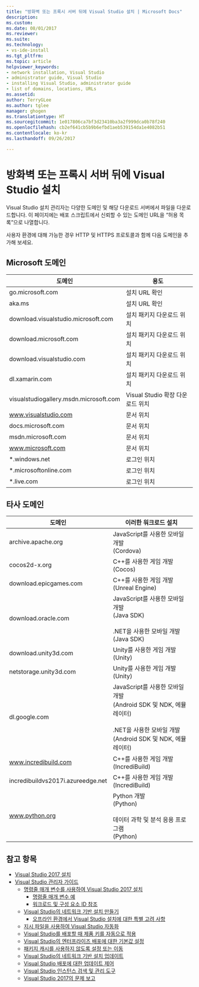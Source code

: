 ```yaml
---
title: "방화벽 또는 프록시 서버 뒤에 Visual Studio 설치 | Microsoft Docs"
description: 
ms.custom: 
ms.date: 08/01/2017
ms.reviewer: 
ms.suite: 
ms.technology:
- vs-ide-install
ms.tgt_pltfrm: 
ms.topic: article
helpviewer_keywords:
- network installation, Visual Studio
- administrator guide, Visual Studio
- installing Visual Studio, administrator guide
- list of domains, locations, URLs
ms.assetid: 
author: TerryGLee
ms.author: tglee
manager: ghogen
ms.translationtype: HT
ms.sourcegitcommit: 1e017806ca7bf3d23410ba3a2f999dca0b78f240
ms.openlocfilehash: cb2ef641cb5b9b6efbd1aeb539154da1e4082b51
ms.contentlocale: ko-kr
ms.lasthandoff: 09/26/2017

---
```

# <a name="install-visual-studio-behind-a-firewall-or-proxy-server"></a>방화벽 또는 프록시 서버 뒤에 Visual Studio 설치

Visual Studio 설치 관리자는 다양한 도메인 및 해당 다운로드 서버에서 파일을 다운로드합니다. 이 페이지에는 배포 스크립트에서 신뢰할 수 있는 도메인 URL을 “허용 목록”으로 나열합니다.

사용자 환경에 대해 가능한 경우 HTTP 및 HTTPS 프로토콜과 함께 다음 도메인을 추가해 보세요.

## <a name="microsoft-domains"></a>Microsoft 도메인
| 도메인 | 용도 |
| ------ | ------- |
| go.microsoft.com | 설치 URL 확인 |
| aka.ms | 설치 URL 확인 |
| download.visualstudio.microsoft.com | 설치 패키지 다운로드 위치 |
| download.microsoft.com | 설치 패키지 다운로드 위치 |
| download.visualstudio.com | 설치 패키지 다운로드 위치 |
| dl.xamarin.com | 설치 패키지 다운로드 위치 |
| visualstudiogallery.msdn.microsoft.com | Visual Studio 확장 다운로드 위치 |
| www.visualstudio.com | 문서 위치 |
| docs.microsoft.com | 문서 위치 |
| msdn.microsoft.com | 문서 위치 |
| www.microsoft.com | 문서 위치 |
| *.windows.net | 로그인 위치 |
| *.microsoftonline.com | 로그인 위치 |
| *.live.com | 로그인 위치 |


## <a name="non-microsoft-domains"></a>타사 도메인
| 도메인 | 이러한 워크로드 설치 |
| ------ | ------- |
| archive.apache.org |  JavaScript를 사용한 모바일 개발 <br />(Cordova) |
| cocos2d-x.org | C++를 사용한 게임 개발 <br />(Cocos) |
| download.epicgames.com | C++를 사용한 게임 개발 <br />(Unreal Engine) |
| download.oracle.com | JavaScript를 사용한 모바일 개발 <br />(Java SDK) <br /><br />.NET을 사용한 모바일 개발 <br />(Java SDK) |
| download.unity3d.com | Unity를 사용한 게임 개발 <br />(Unity) |
| netstorage.unity3d.com | Unity를 사용한 게임 개발 <br /> (Unity) |
| dl.google.com | JavaScript를 사용한 모바일 개발 <br />(Android SDK 및 NDK, 에뮬레이터) <br /><br />.NET을 사용한 모바일 개발 <br />(Android SDK 및 NDK, 에뮬레이터) |
| www.incredibuild.com | C++를 사용한 게임 개발 <br />(IncrediBuild) |
| incredibuildvs2017i.azureedge.net | C++를 사용한 게임 개발 <br />(IncrediBuild) |
| www.python.org | Python 개발 <br />(Python) <br /><br />데이터 과학 및 분석 응용 프로그램 <br />(Python) |

## <a name="see-also"></a>참고 항목
* [Visual Studio 2017 설치](install-visual-studio.md)
* [Visual Studio 관리자 가이드](visual-studio-administrator-guide.md)
  * [명령줄 매개 변수를 사용하여 Visual Studio 2017 설치](use-command-line-parameters-to-install-visual-studio.md)
    * [명령줄 매개 변수 예](command-line-parameter-examples.md)
    * [워크로드 및 구성 요소 ID 참조](workload-and-component-ids.md)
  * [Visual Studio의 네트워크 기반 설치 만들기](create-a-network-installation-of-visual-studio.md)
    * [오프라인 환경에서 Visual Studio 설치에 대한 특별 고려 사항](install-visual-studio-in-offline-environment.md)
  * [지시 파일을 사용하여 Visual Studio 자동화](automated-installation-with-response-file.md)
  * [Visual Studio를 배포할 때 제품 키를 자동으로 적용](automatically-apply-product-keys-when-deploying-visual-studio.md)
  * [Visual Studio의 엔터프라이즈 배포에 대한 기본값 설정](set-defaults-for-enterprise-deployments.md)
  * [패키지 캐시를 사용하지 않도록 설정 또는 이동](disable-or-move-the-package-cache.md)
  * [Visual Studio의 네트워크 기반 설치 업데이트](update-a-network-installation-of-visual-studio.md)
  * [Visual Studio 배포에 대한 업데이트 제어](controlling-updates-to-visual-studio-deployments.md)
  * [Visual Studio 인스턴스 검색 및 관리 도구](tools-for-managing-visual-studio-instances.md)
  * [Visual Studio 2017의 문제 보고](../ide/how-to-report-a-problem-with-visual-studio-2017.md)

